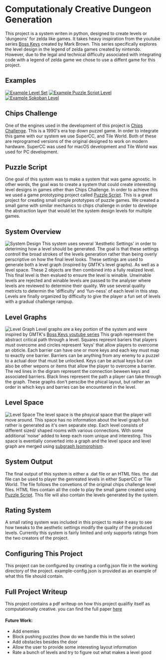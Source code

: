 # Computationaly Creative Dungeon Generation

This project is a system writen in python, designed to create levels or 'dungeons' for zelda like games.
It takes heavy inspiration from the youtube series [Boss Keys](https://www.youtube.com/watch?v=ouO1R6vFDBo&list=PLc38fcMFcV_ul4D6OChdWhsNsYY3NA5B2) created by Mark Brown. This series specifically explores the level
design in the legend of zelda games created by nintendo. However, due to the legal and technical difficulty
associated with integrating code with a legend of zelda game we chose to use a diffent game for this project.

## Examples
[![Example Level Set](https://github.com/bjatkin/dungeon-design/blob/master/images/LevelSetThumbnail.png)](https://www.youtube.com/watch?v=OMKOFWbV2nM)
[![Example Puzzle Script Level](https://github.com/bjatkin/dungeon-design/blob/master/images/PuzzleScriptThumbnail.png)](https://www.youtube.com/watch?v=a96jft9shLM)
[![Example Sokoban Level](https://github.com/bjatkin/dungeon-design/blob/master/images/SokobanThumbnail.png)](https://www.youtube.com/watch?v=3zBTDilPgyc)

## Chips Challenge

One of the engines used in the development of this project is [Chips Challenge](https://en.wikipedia.org/wiki/Chip%27s_Challenge). This is a 1990's era top down puzzel game. In order to integrate this game with our system
we use SuperCC, and Tile World. Both of these are reprogramed versions of the original designed to work on 
modern hardware. SuperCC was used for macOS development and Tile World was used for PC development.

## Puzzle Script

One goal of this system was to make a system that was game agnostic. In other words, the goal was to create a
system that could create interesting level designs in games other than Chips Challenge. In order to achieve this
we used a game prototyping project called [Puzzle Script](https://www.puzzlescript.net/). This is a great project
for creating small simple prototypes of puzzle games. We created a small game with similar mechanics to
chips challenge in order to develope the abstraction layer that would let the system design levels for multiple
games.

## System Overview

![System Design](https://github.com/bjatkin/dungeon-design/blob/master/images/SystemDesign.png)
This system uses several 'Aesthetic Settings' in order to deteriming how a level should be generated. The goal is that
these settings controll the broad strokes of the levels generation rather than being overly perscriptive on how
the final level looks. These settings are used to generate both a level graph (inspired by GMTK's level graphs). As well
as a level space. These 2 objects are then combined into a fully realized level. This final level is then
evalued to ensure the level is winable. Unwinable levels are rejected and winable levels are passed to the analyser
where levels are reviewed to determine their quality. We use several quality metricts to determin the 'difficulty'
and 'fun-ness' of each level in this step. Levels are finally organized by difficulty to give the player a fun set of
levels with a gradual challenge rampup.

## Level Graphs

![Level Graph](https://github.com/bjatkin/dungeon-design/blob/master/images/LevelGraph.png)
Level graphs are a key portion of the system and were inspired by GMTK's 
[Boss Keys youtube series](https://www.youtube.com/watch?v=ouO1R6vFDBo&list=PLc38fcMFcV_ul4D6OChdWhsNsYY3NA5B2) 
This graph reperesent the abstract critical path through a level. Squares represnt bariers that players must overcome
and circles represent 'keys' that allow players to overcome an obticle. Each barrier can have one or more keys and each
key must map to exactly one barrier. Barriers can be anything from any enemy to a puzzel to a actual door that
must be unlocked. Keys can be actual keys but can also be other wepons or items that allow the player to overcome
a barrier. The red lines in the digram represent the connection beween keys and associated barriers. Black lines
represent the path a player can take through the graph. These graphs don't perscibe the phical layout, but rather
an order in which keys and barries can be encountered in the level.

## Level Space

![Level Space](https://github.com/bjatkin/dungeon-design/blob/master/images/LevelSpace.png)
The level space is the phsyical space that the player will move around. This space has no information about the
level graph but rather is generated as it's own separate step. Each level consists of different sized/ shaped
rooms with various connections. With some additional 'noise' added to keep each room unique and interesting.
This space is eventially converted into a graph and the level space and level graph are merged using 
[subgraph Isomorphism](https://en.wikipedia.org/wiki/Subgraph_isomorphism_problem).

## System Output

The final output of this system is either a .dat file or an HTML files. the .dat file can be used to player the genreated
levels in either SuperCC or Tile World. The file follows the convetions of the original chips challenge level files.
HTML files contain all the code to play the small game created using [Puzzle Script](https://www.puzzlescript.net/). This
file will also contain the levels generated by the system.

## Rating System

A small rating system was included in this project to make it easy to see how tweaks to the aesthetic settings
modify the quality of the produced levels. Currently this system is fairly limited and only supports ratings 
from the two creators of the project.

## Configuring This Project

This project can be configured by creating a config.json file in the working directory of the project.
example-config.json is provided as an example of what this file should contain.

## Full Project Writeup

This project contains a pdf writeup on how this project qualifiy itself as computationally creative.
you can find the full paper [here](https://github.com/bjatkin/dungeon-design/blob/master/Project_Writeup.pdf)

#### Future Work:
  * Add enemies
  * Block pushing puzzles (how do we handle this in the solver)
  * Add obstacles besides the door
  * Allow the user to provide some interesting layout information
  * Rate a bunch of levels and try to figure out what makes a level good

